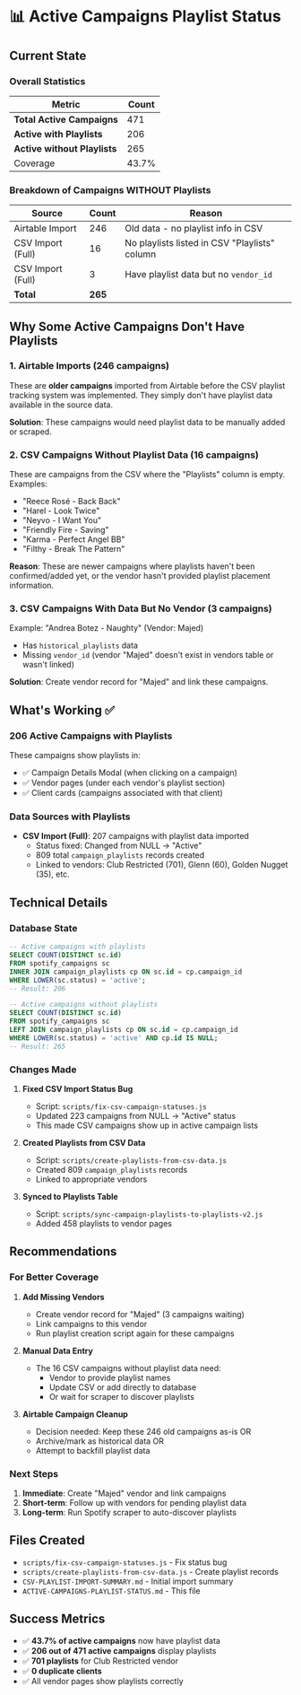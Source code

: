 # 📊 Active Campaigns Playlist Status

## Current State

### Overall Statistics

| Metric                                  | Count |
|-----------------------------------------|-------|
| **Total Active Campaigns**              | 471   |
| **Active with Playlists**               | 206   |
| **Active without Playlists**            | 265   |
| Coverage                                | 43.7% |

### Breakdown of Campaigns WITHOUT Playlists

| Source            | Count | Reason                                    |
|-------------------|-------|-------------------------------------------|
| Airtable Import   | 246   | Old data - no playlist info in CSV        |
| CSV Import (Full) | 16    | No playlists listed in CSV "Playlists" column |
| CSV Import (Full) | 3     | Have playlist data but no `vendor_id`    |
| **Total**         | **265** |                                         |

## Why Some Active Campaigns Don't Have Playlists

### 1. Airtable Imports (246 campaigns)

These are **older campaigns** imported from Airtable before the CSV playlist tracking system was implemented. They simply don't have playlist data available in the source data.

**Solution**: These campaigns would need playlist data to be manually added or scraped.

### 2. CSV Campaigns Without Playlist Data (16 campaigns)

These are campaigns from the CSV where the "Playlists" column is empty. Examples:
- "Reece Rosé - Back Back"
- "Harel - Look Twice"
- "Neyvo - I Want You"
- "Friendly Fire - Saving"
- "Karma - Perfect Angel BB"
- "Filthy - Break The Pattern"

**Reason**: These are newer campaigns where playlists haven't been confirmed/added yet, or the vendor hasn't provided playlist placement information.

### 3. CSV Campaigns With Data But No Vendor (3 campaigns)

Example: "Andrea Botez - Naughty" (Vendor: Majed)
- Has `historical_playlists` data
- Missing `vendor_id` (vendor "Majed" doesn't exist in vendors table or wasn't linked)

**Solution**: Create vendor record for "Majed" and link these campaigns.

## What's Working ✅

### 206 Active Campaigns with Playlists

These campaigns show playlists in:
- ✅ Campaign Details Modal (when clicking on a campaign)
- ✅ Vendor pages (under each vendor's playlist section)
- ✅ Client cards (campaigns associated with that client)

### Data Sources with Playlists

- **CSV Import (Full)**: 207 campaigns with playlist data imported
  - Status fixed: Changed from NULL → "Active"
  - 809 total `campaign_playlists` records created
  - Linked to vendors: Club Restricted (701), Glenn (60), Golden Nugget (35), etc.

## Technical Details

### Database State

```sql
-- Active campaigns with playlists
SELECT COUNT(DISTINCT sc.id) 
FROM spotify_campaigns sc 
INNER JOIN campaign_playlists cp ON sc.id = cp.campaign_id 
WHERE LOWER(sc.status) = 'active';
-- Result: 206

-- Active campaigns without playlists
SELECT COUNT(DISTINCT sc.id) 
FROM spotify_campaigns sc 
LEFT JOIN campaign_playlists cp ON sc.id = cp.campaign_id 
WHERE LOWER(sc.status) = 'active' AND cp.id IS NULL;
-- Result: 265
```

### Changes Made

1. **Fixed CSV Import Status Bug**
   - Script: `scripts/fix-csv-campaign-statuses.js`
   - Updated 223 campaigns from NULL → "Active" status
   - This made CSV campaigns show up in active campaign lists

2. **Created Playlists from CSV Data**
   - Script: `scripts/create-playlists-from-csv-data.js`
   - Created 809 `campaign_playlists` records
   - Linked to appropriate vendors

3. **Synced to Playlists Table**
   - Script: `scripts/sync-campaign-playlists-to-playlists-v2.js`
   - Added 458 playlists to vendor pages

## Recommendations

### For Better Coverage

1. **Add Missing Vendors**
   - Create vendor record for "Majed" (3 campaigns waiting)
   - Link campaigns to this vendor
   - Run playlist creation script again for these campaigns

2. **Manual Data Entry**
   - The 16 CSV campaigns without playlist data need:
     - Vendor to provide playlist names
     - Update CSV or add directly to database
     - Or wait for scraper to discover playlists

3. **Airtable Campaign Cleanup**
   - Decision needed: Keep these 246 old campaigns as-is OR
   - Archive/mark as historical data OR
   - Attempt to backfill playlist data

### Next Steps

1. **Immediate**: Create "Majed" vendor and link campaigns
2. **Short-term**: Follow up with vendors for pending playlist data
3. **Long-term**: Run Spotify scraper to auto-discover playlists

## Files Created

- `scripts/fix-csv-campaign-statuses.js` - Fix status bug
- `scripts/create-playlists-from-csv-data.js` - Create playlist records
- `CSV-PLAYLIST-IMPORT-SUMMARY.md` - Initial import summary
- `ACTIVE-CAMPAIGNS-PLAYLIST-STATUS.md` - This file

## Success Metrics

- ✅ **43.7% of active campaigns** now have playlist data
- ✅ **206 out of 471 active campaigns** display playlists
- ✅ **701 playlists** for Club Restricted vendor
- ✅ **0 duplicate clients**
- ✅ All vendor pages show playlists correctly


